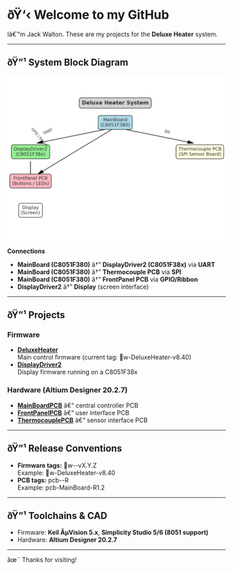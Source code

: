 ﻿# ðŸ‘‹ Welcome to my GitHub

Iâ€™m Jack Walton. These are my projects for the **Deluxe Heater** system.

---

## ðŸ”¹ System Block Diagram

![Deluxe Heater Block Diagram](docs/deluxe_heater_block_diagram.png)

**Connections**
- **MainBoard (C8051F380)** â†” **DisplayDriver2 (C8051F38x)** via **UART**
- **MainBoard (C8051F380)** â†” **Thermocouple PCB** via **SPI**
- **MainBoard (C8051F380)** â†” **FrontPanel PCB** via **GPIO/Ribbon**
- **DisplayDriver2** â†” **Display** (screen interface)

---

## ðŸ”¹ Projects

### Firmware
- [**DeluxeHeater**](https://github.com/jwalton49/DeluxeHeater)  
  Main control firmware (current tag: w-DeluxeHeater-v8.40)
- [**DisplayDriver2**](https://github.com/jwalton49/DisplayDriver2)  
  Display firmware running on a C8051F38x

### Hardware (Altium Designer 20.2.7)
- [**MainBoardPCB**](https://github.com/jwalton49/MainBoardPCB) â€“ central controller PCB  
- [**FrontPanelPCB**](https://github.com/jwalton49/FrontPanelPCB) â€“ user interface PCB  
- [**ThermocouplePCB**](https://github.com/jwalton49/ThermocouplePCB) â€“ sensor interface PCB

---

## ðŸ”¹ Release Conventions
- **Firmware tags:** w-<project>-vX.Y.Z  
  Example: w-DeluxeHeater-v8.40
- **PCB tags:** pcb-<board>-R<rev>  
  Example: pcb-MainBoard-R1.2

---

## ðŸ”¹ Toolchains & CAD
- Firmware: **Keil ÂµVision 5.x**, **Simplicity Studio 5/6 (8051 support)**  
- Hardware: **Altium Designer 20.2.7**

---

âœ¨ Thanks for visiting!
